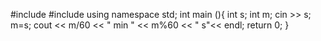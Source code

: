 #include<iostream>
#include<iomanip>
using namespace std;
int main (){
int s;
int m;
cin >> s;
m=s;
cout  << m/60 << " min " << m%60 << " s"<< endl;
return 0;
}
